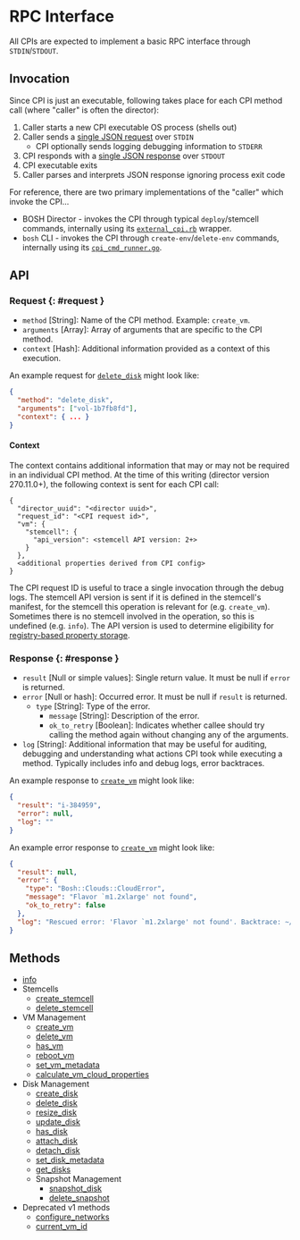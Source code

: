 # RPC Interface

All CPIs are expected to implement a basic RPC interface through `STDIN`/`STDOUT`.


## Invocation

Since CPI is just an executable, following takes place for each CPI method call (where "caller" is often the director):

1. Caller starts a new CPI executable OS process (shells out)
1. Caller sends a [single JSON request](#request) over `STDIN`
   - CPI optionally sends logging debugging information to `STDERR`
1. CPI responds with a [single JSON response](#response) over `STDOUT`
1. CPI executable exits
1. Caller parses and interprets JSON response ignoring process exit code

For reference, there are two primary implementations of the "caller" which invoke the CPI...

 * BOSH Director - invokes the CPI through typical `deploy`/stemcell commands, internally using its [`external_cpi.rb`](https://github.com/cloudfoundry/bosh/blob/master/src/bosh-director/lib/cloud/external_cpi.rb) wrapper.
 * `bosh` CLI - invokes the CPI through `create-env`/`delete-env` commands, internally using its [`cpi_cmd_runner.go`](https://github.com/cloudfoundry/bosh-cli/blob/main/cloud/cpi_cmd_runner.go).


## API

### Request {: #request }

* `method` [String]: Name of the CPI method. Example: `create_vm`.
* `arguments` [Array]: Array of arguments that are specific to the CPI method.
* `context` [Hash]: Additional information provided as a context of this execution.

An example request for [`delete_disk`](cpi-api-v2-method/delete-disk.md) might look like:

```json
{
  "method": "delete_disk",
  "arguments": ["vol-1b7fb8fd"],
  "context": { ... }
}
```

#### Context
The context contains additional information that may or may not be required in
an individual CPI method. At the time of this writing (director version 270.11.0+),
the following context is sent for each CPI call:

```
{
  "director_uuid": "<director uuid>",
  "request_id": "<CPI request id>",
  "vm": {
    "stemcell": {
      "api_version": <stemcell API version: 2+>
    }
  },
  <additional properties derived from CPI config>
}
```
The CPI request ID is useful to trace a single invocation through the debug logs.
The stemcell API version is sent if it is defined in the stemcell's manifest, for the stemcell this operation is relevant for (e.g. `create_vm`). Sometimes there is no stemcell involved in the operation, so this is undefined (e.g. `info`).
The API version is used to determine eligibility for [registry-based property storage](cpi-api-v2-migration-guide.md#stemcell-changes-in-v2-of-the-api-contract).


### Response {: #response }

* `result` [Null or simple values]: Single return value. It must be null if `error` is returned.
* `error` [Null or hash]: Occurred error. It must be null if `result` is returned.
  * `type` [String]: Type of the error.
    * `message` [String]: Description of the error.
    * `ok_to_retry` [Boolean]: Indicates whether callee should try calling the method again without changing any of the arguments.
* `log` [String]: Additional information that may be useful for auditing, debugging and understanding what actions CPI took while executing a method. Typically includes info and debug logs, error backtraces.

An example response to [`create_vm`](cpi-api-v2-method/create-vm.md) might look like:

```json
{
  "result": "i-384959",
  "error": null,
  "log": ""
}
```

An example error response to [`create_vm`](cpi-api-v2-method/create-vm.md) might look like:

```json
{
  "result": null,
  "error": {
    "type": "Bosh::Clouds::CloudError",
    "message": "Flavor `m1.2xlarge' not found",
    "ok_to_retry": false
  },
  "log": "Rescued error: 'Flavor `m1.2xlarge' not found'. Backtrace: ~/.bosh_init/ins..."
}
```


## Methods

 * [info](cpi-api-v2-method/info.md)
 * Stemcells
    * [create_stemcell](cpi-api-v2-method/create-stemcell.md)
    * [delete_stemcell](cpi-api-v2-method/delete-stemcell.md)
 * VM Management
    * [create_vm](cpi-api-v2-method/create-vm.md)
    * [delete_vm](cpi-api-v2-method/delete-vm.md)
    * [has_vm](cpi-api-v2-method/has-vm.md)
    * [reboot_vm](cpi-api-v2-method/reboot-vm.md)
    * [set_vm_metadata](cpi-api-v2-method/set-vm-metadata.md)
    * [calculate_vm_cloud_properties](cpi-api-v2-method/calculate-vm-cloud-properties.md)
 * Disk Management
    * [create_disk](cpi-api-v2-method/create-disk.md)
    * [delete_disk](cpi-api-v2-method/delete-disk.md)
    * [resize_disk](cpi-api-v2-method/resize-disk.md)
    * [update_disk](cpi-api-v2-method/update-disk.md)
    * [has_disk](cpi-api-v2-method/has-disk.md)
    * [attach_disk](cpi-api-v2-method/attach-disk.md)
    * [detach_disk](cpi-api-v2-method/detach-disk.md)
    * [set_disk_metadata](cpi-api-v2-method/set-disk-metadata.md)
    * [get_disks](cpi-api-v2-method/get-disks.md)
    * Snapshot Management
        * [snapshot_disk](cpi-api-v2-method/snapshot-disk.md)
        * [delete_snapshot](cpi-api-v2-method/delete-snapshot.md)
 * Deprecated v1 methods
    * [configure_networks](cpi-api-v1-method/configure-networks.md)
    * [current_vm_id](cpi-api-v1-method/current-vm-id.md)

